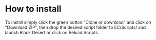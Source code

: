 # How to install

To install simply click the green button "Clone or download" and click on "Download ZIP", then drop the desired script folder to EC/Scripts/ and launch Black Desert or click on Reload Scripts.
